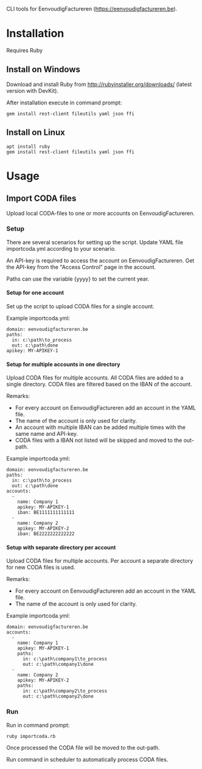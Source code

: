 CLI tools for EenvoudigFactureren (https://eenvoudigfactureren.be).

# Installation

Requires Ruby

## Install on Windows

Download and install Ruby from http://rubyinstaller.org/downloads/ (latest version with DevKit).

After installation execute in command prompt:
```
gem install rest-client fileutils yaml json ffi
```

## Install on Linux

```
apt install ruby
gem install rest-client fileutils yaml json ffi
```

# Usage

## Import CODA files

Upload local CODA-files to one or more accounts on EenvoudigFactureren.

### Setup

There are several scenarios for setting up the script. Update YAML file importcoda.yml according to your scenario.

An API-key is required to access the account on EenvoudigFactureren. Get the API-key from the "Access Control" page in the account.

Paths can use the variable {yyyy} to set the current year.

#### Setup for one account

Set up the script to upload CODA files for a single account.

Example importcoda.yml:

```
domain: eenvoudigfactureren.be
paths:
  in: c:\path\to_process
  out: c:\path\done
apikey: MY-APIKEY-1
```

#### Setup for multiple accounts in one directory

Upload CODA files for multiple accounts. All CODA files are added to a single directory. CODA files are filtered based on the IBAN of the account.

Remarks:
- For every account on EenvoudigFactureren add an account in the YAML file.
- The name of the account is only used for clarity.
- An account with multiple IBAN can be added multiple times with the same name and API-key.
- CODA files with a IBAN not listed will be skipped and moved to the out-path.

Example importcoda.yml:

```
domain: eenvoudigfactureren.be
paths:
  in: c:\path\to_process
  out: c:\path\done
accounts:
  - 
    name: Company 1
    apikey: MY-APIKEY-1
    iban: BE1111111111111
  -
    name: Company 2
    apikey: MY-APIKEY-2
    iban: BE2222222222222
```

#### Setup with separate directory per account

Upload CODA files for multiple accounts. Per account a separate directory for new CODA files is used.

Remarks:
- For every account on EenvoudigFactureren add an account in the YAML file.
- The name of the account is only used for clarity.

Example importcoda.yml:

```
domain: eenvoudigfactureren.be
accounts:
  - 
    name: Company 1
    apikey: MY-APIKEY-1
    paths:
      in: c:\path\company1\to_process
      out: c:\path\company1\done
  -
    name: Company 2
    apikey: MY-APIKEY-2
    paths:
      in: c:\path\company2\to_process
      out: c:\path\company2\done
```

### Run

Run in command prompt:
```
ruby importcoda.rb
```

Once processed the CODA file will be moved to the out-path.

Run command in scheduler to automatically process CODA files.
